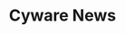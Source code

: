 ---
title: Cyware News
description: Check out top news and articles about cyber security, malware attack updates and more at Cyware.com. Our machine learning based curation engine brings you the top and relevant cyber security content.
url: https://cyware.com/cyber-security-news-articles
image:
    # url: '/assets/images/cafe.png'
    # alt: 'Cafe'
tags: ['news']
pubDate: 2024-01-29
draft: false
---